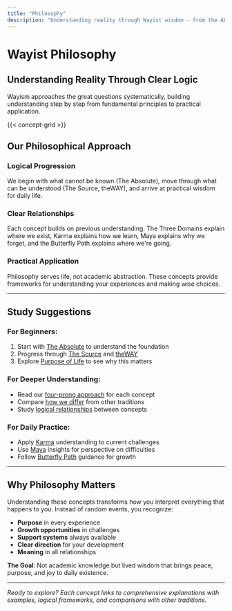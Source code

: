 ```yaml
---
title: "Philosophy"
description: "Understanding reality through Wayist wisdom - from the Absolute to daily practice"
---
```


# Wayist Philosophy

## Understanding Reality Through Clear Logic

Wayism approaches the great questions systematically, building understanding step by step from fundamental principles to practical application.

{{< concept-grid >}}

## Our Philosophical Approach

### **Logical Progression**
We begin with what cannot be known (The Absolute), move through what can be understood (The Source, theWAY), and arrive at practical wisdom for daily life.

### **Clear Relationships**  
Each concept builds on previous understanding. The Three Domains explain where we exist, Karma explains how we learn, Maya explains why we forget, and the Butterfly Path explains where we're going.

### **Practical Application**
Philosophy serves life, not academic abstraction. These concepts provide frameworks for understanding your experiences and making wise choices.

---

## Study Suggestions

### **For Beginners:**
1. Start with [The Absolute](/philosophy/absolute/) to understand the foundation
2. Progress through [The Source](/philosophy/source/) and [theWAY](/philosophy/the-way/)  
3. Explore [Purpose of Life](/philosophy/purpose/) to see why this matters

### **For Deeper Understanding:**
- Read our [four-prong approach](/philosophy/about-structure/) for each concept
- Compare [how we differ](/philosophy/vs-other-views/) from other traditions
- Study [logical relationships](/philosophy/logical-chains/) between concepts

### **For Daily Practice:**
- Apply [Karma](/philosophy/karma/) understanding to current challenges
- Use [Maya](/philosophy/maya/) insights for perspective on difficulties  
- Follow [Butterfly Path](/philosophy/butterfly-path/) guidance for growth

---

## Why Philosophy Matters

Understanding these concepts transforms how you interpret everything that happens to you. Instead of random events, you recognize:

- **Purpose** in every experience
- **Growth opportunities** in challenges  
- **Support systems** always available
- **Clear direction** for your development
- **Meaning** in all relationships

**The Goal**: Not academic knowledge but lived wisdom that brings peace, purpose, and joy to daily existence.

---

*Ready to explore? Each concept links to comprehensive explanations with examples, logical frameworks, and comparisons with other traditions.*